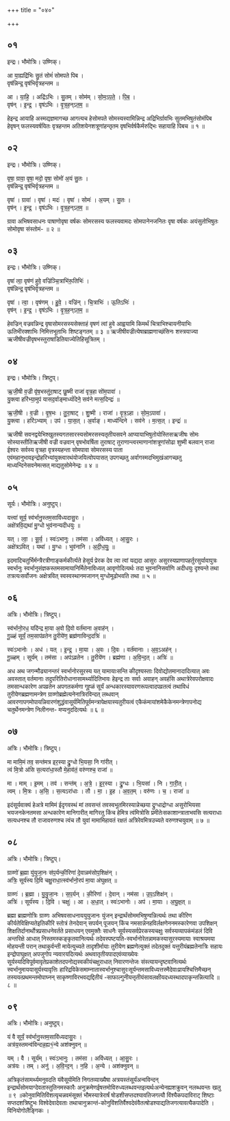 +++
title = "०४०"

+++


## ०१
इन्द्रः। भौमोत्रिः। उष्णिक्।

आ या॒ह्यद्रि॑भिः सु॒तं सोमं॑ सोमपते पिब ।  
वृष॑न्निन्द्र॒ वृष॑भिर्वृत्रहन्तम ॥

आ । या॒हि॒ । अद्रि॑ऽभिः । सु॒तम् । सोम॑म् । सो॒म॒ऽप॒ते॒ । पि॒ब॒ ।  
वृष॑न् । इ॒न्द्र॒ । वृष॑ऽभिः । वृ॒त्र॒ह॒न्ऽत॒म॒ ॥

हेइन्द्र आयाहि अस्मद्यज्ञमागच्छ आगत्यच हेसोमपते सोमस्यस्वामिन्निन्द्र अद्रिभिर्ग्रावभिः सुतमभिषुतंसोमंपिब हेवृषन् फलस्यवर्षयितः वृत्रहन्तम अतिशयेनशत्रूणांहन्तृतम वृषभिर्वर्षकैर्मरुद्भिः सहायाहि पिबच ॥ १ ॥

## ०२
इन्द्रः। भौमोत्रिः। उष्णिक्।

वृषा॒ ग्रावा॒ वृषा॒ मदो॒ वृषा॒ सोमो॑ अ॒यं सु॒तः ।  
वृष॑न्निन्द्र॒ वृष॑भिर्वृत्रहन्तम ॥

वृषा॑ । ग्रावा॑ । वृषा॑ । मदः॑ । वृषा॑ । सोमः॑ । अ॒यम् । सु॒तः ।  
वृष॑न् । इ॒न्द्र॒ । वृष॑ऽभिः । वृ॒त्र॒ह॒न्ऽत॒म॒ ॥

ग्रावा अभिषवसाधनः पाषाणोवृषा वर्षकः सोमरसस्य फलस्यवामदः सोमपानेनजनितः वृषा वर्षकः अयंसुतोभिषुतः सोमोवृषा संस्तोमं- ॥ २ ॥

## ०३
इन्द्रः। भौमोत्रिः। उष्णिक्।

वृषा॑ त्वा॒ वृष॑णं हुवे॒ वज्रि॑ञ्चि॒त्राभि॑रू॒तिभिः॑ ।  
वृष॑न्निन्द्र॒ वृष॑भिर्वृत्रहन्तम ॥

वृषा॑ । त्वा॒ । वृष॑णम् । हु॒वे॒ । वज्रि॑न् । चि॒त्राभिः॑ । ऊ॒तिऽभिः॑ ।  
वृष॑न् । इ॒न्द्र॒ । वृष॑ऽभिः । वृ॒त्र॒ह॒न्ऽत॒म॒ ॥

हेवज्रिन् वज्रवन्निन्द्र वृषासोमरसस्यसेक्ताहं वृषणं त्वां हुवे आह्वयामि किमर्थं चित्राभिश्चायनीयाभिः ऊतिभीरक्शाभिः निमित्तभूताभिः शिष्टङ्गतम् ॥ ३ ॥ ऋजीषीवज्रीत्येषाब्राह्मणाच्छंसिनः शस्त्रयाज्या ऋजीषीवज्रीवृषभस्तुराषाडितियाज्येतिहिसूत्रितम् ।

## ०४
इन्द्रः। भौमोत्रिः। त्रिष्टुप्।

ऋ॒जी॒षी व॒ज्री वृ॑ष॒भस्तु॑रा॒षाट् छु॒ष्मी राजा॑ वृत्र॒हा सो॑म॒पावा॑ ।  
यु॒क्त्वा हरि॑भ्या॒मुप॑ यासद॒र्वाङ्माध्यं॑दिने॒ सव॑ने मत्स॒दिन्द्रः॑ ॥

ऋ॒जी॒षी । व॒ज्री । वृ॒ष॒भः । तु॒रा॒षाट् । शु॒ष्मी । राजा॑ । वृ॒त्र॒ऽहा । सो॒म॒ऽपावा॑ ।  
यु॒क्त्वा । हरि॑ऽभ्याम् । उप॑ । या॒स॒त् । अ॒र्वाङ् । माध्य॑न्दिने । सव॑ने । म॒त्स॒त् । इन्द्रः॑ ॥

ऋजीषी सवनद्वयेभिश्खुतस्यगतसारस्यसोमरसस्यतृतीयसवने आप्यायाभिषुतोयोस्तिसऋजीषः सोमः सोस्यास्तीतिऋजीषी वज्री वज्रवान् वृषभोवर्षिता तुराषाट् तुराणान्त्वरमाणानांशत्रूणांसोढा शुष्मी बलवान् राजा ईश्वरः सर्वस्य वृत्रहा वृत्रस्यहन्ता सोमपावा सोमरसस्य पाता एवंमहानुभावइन्द्रोहरिभ्यांयुक्त्वारथंयोजयित्वोपयासत् उपगच्छतु अर्वागस्मदभिमुखंआगच्छतु माध्यन्दिनेसवनेमत्सत् माद्यतुसोमेनेन्द्रः ॥ ४ ॥

## ०५
सूर्यः। भौमोत्रिः। अनुष्टुप्।

यत्त्वा॑ सूर्य॒ स्व॑र्भानु॒स्तम॒सावि॑ध्यदासु॒रः ।  
अक्षे॑त्रवि॒द्यथा॑ मु॒ग्धो भुव॑नान्यदीधयुः ॥

यत् । त्वा॒ । सू॒र्य॒ । स्वः॑ऽभानुः । तम॑सा । अवि॑ध्यत् । आ॒सु॒रः ।  
अक्षे॑त्रऽवित् । यथा॑ । मु॒ग्धः । भुव॑नानि । अ॒दी॒ध॒युः॒ ॥

इदमादिचतुर्भिर्मन्त्रैरत्रीणाङ्कर्मकीर्त्यते हेसूर्य प्रेरक देव त्वा त्वां यद्यदा आसुरः असुरस्यप्राणापहर्तुरसुर्यावापुत्रः स्वर्भानुः स्वर्भानुसंज्ञकस्तमसामायानिर्मितेनाविध्यत् आवृणोदित्यर्थः तदा भुवनानिसर्वाणि अदीधयुः दृश्यन्ते तथा तत्रत्यःसर्वोजनः अक्षेत्रवित् स्वस्वस्थानमजानन् मुग्धोमूढोभवति तथा ॥ ५ ॥

## ०६
अत्रिः। भौमोत्रिः। त्रिष्टुप्।

स्व॑र्भानो॒रध॒ यदि॑न्द्र मा॒या अ॒वो दि॒वो वर्त॑माना अ॒वाह॑न् ।  
गू॒ळ्हं सूर्यं॒ तम॒साप॑व्रतेन तु॒रीये॑ण॒ ब्रह्म॑णाविन्द॒दत्रिः॑ ॥

स्वः॑ऽभानोः । अध॑ । यत् । इ॒न्द्र॒ । मा॒या । अ॒वः । दि॒वः । वर्त॑मानाः । अ॒व॒ऽअह॑न् ।  
गू॒ळ्हम् । सूर्य॑म् । तम॑सा । अप॑ऽव्रतेन । तु॒रीये॑ण । ब्रह्म॑णा । अ॒वि॒न्द॒त् । अत्रिः॑ ॥

अध अथ जगन्मौढ्यानन्तरं स्वर्भानोरसुरस्य यत् यामायाःसन्ति कीदृश्यस्ताः दिवोद्योतमानादादित्यात् अवः अवस्तात् वर्तमानाः तदुपरितिरोधानासामर्थ्यादितिभावः हेइन्द्र ताः सर्वाः अवाहन् अवहंसि अथात्रेरेवपरोक्षवादः तमसान्धकारेण अपव्रतेन अपगतकर्मणा गूह्ळं सूर्यं अन्धकारस्यावरणरूपत्वादपव्रतत्वं तथाविधं तुरीयेणब्रह्मणामन्त्रेण ग्राव्णोब्रह्मेत्यनेनात्रिरविन्दत् लब्धवान् आवरणापगमोपायन्निवारणंशुद्धंवासूर्यमितिपूर्वमन्त्रापेक्षयास्यतुरीयत्वं एकैकंमायांशमेकैकेनमन्त्रेणापनोद्य चतुर्थेनमन्त्रेण निलीनन्त- मप्यनुददित्यर्थः ॥ ६ ॥

## ०७
अत्रिः। भौमोत्रिः। त्रिष्टुप्।

मा मामि॒मं तव॒ सन्त॑मत्र इर॒स्या द्रु॒ग्धो भि॒यसा॒ नि गा॑रीत् ।  
त्वं मि॒त्रो अ॑सि स॒त्यरा॑धा॒स्तौ मे॒हाव॑तं॒ वरु॑णश्च॒ राजा॑ ॥

मा । माम् । इ॒मम् । तव॑ । सन्त॑म् । अ॒त्रे॒ । इ॒र॒स्या । द्रु॒ग्धः । भि॒यसा॑ । नि । गा॒री॒त् ।  
त्वम् । मि॒त्रः । अ॒सि॒ । स॒त्यऽरा॑धाः । तौ । मा॒ । इ॒ह । अ॒व॒त॒म् । वरु॑णः । च॒ । राजा॑ ॥

इदंसूर्यवाक्यं हेअत्रे मामिमं ईदृगवस्थं मां तवसन्तं तवस्वभूतमिरस्यान्नेच्छया द्रुग्धाद्रोग्धा असुरोभियसा भयजनकेनतमसा अन्धकारेण मानिगारीत् मागिरतु किंच हेमित्र त्वंमित्रोसि प्रमीतेःसकाशान्त्राताभवसि सत्यराधाः सत्यधनश्च तौ राजावरुणश्च त्वंच तौ युवां मामामिहावतं रक्षतं अत्रिरेवमित्रउच्यते वरुणश्चयुवाम् ॥ ७ ॥

## ०८
अत्रिः। भौमोत्रिः। त्रिष्टुप्।

ग्राव्णो॑ ब्र॒ह्मा यु॑युजा॒नः स॑प॒र्यन्की॒रिणा॑ दे॒वान्नम॑सोप॒शिक्ष॑न् ।  
अत्रिः॒ सूर्य॑स्य दि॒वि चक्षु॒राधा॒त्स्व॑र्भानो॒रप॑ मा॒या अ॑घुक्षत् ॥

ग्राव्णः॑ । ब्र॒ह्मा । यु॒यु॒जा॒नः । स॒प॒र्यन् । की॒रिणा॑ । दे॒वान् । नम॑सा । उ॒प॒ऽशिक्ष॑न् ।  
अत्रिः॑ । सूर्य॑स्य । दि॒वि । चक्षुः॑ । आ । अ॒धा॒त् । स्वः॑ऽभानोः । अप॑ । मा॒याः । अ॒घु॒क्ष॒त् ॥

ब्रह्मा ब्राह्मणोत्रिः ग्राव्णः अभिषवसाधनाययुयुजानः युंजन् इन्द्रार्थंसोममभिषुण्वन्नित्यर्थः तथा कीरिण कीर्यतेविक्षिप्यतेइतिकीरि स्तोत्रं तेनदेवान् सपर्यन् पूजयन् किंच नमसान्नेनहविर्लक्षणेननमस्कारेणवा उपशिक्षन् शिक्षतिर्दानार्थोत्रप्रसाधनेवर्तते प्रसाधयन् एवमुक्तैः साधनैः सूर्यस्यसर्वप्रेरकस्यचक्षुः सर्वस्यव्यापकंमंडलं दिवि अन्तरिक्षे आधात् निस्तमस्कङ्कृतवानित्यर्थः तदेवस्पष्टयति-स्वर्भानोरेतन्नामकस्यासुरस्यमायाः स्वाश्रयमया मोहयन्ती परान् तथाकुर्वन्ती मायेत्युच्यते तादृशीर्मायाः तुरीयेण ब्रह्मणेत्युक्तं तदेतदुक्तं यत्तुरीयंब्रह्मतेनात्रिः सहायः इन्द्रोपाघुक्षत् अपजुगोप न्यवारयदित्यर्थः अथवातृतीयपादएवंव्याख्येयः सूर्यस्यदिविपूर्वमावृतेप्रकाशेतदपनोद्यस्वकीयंचक्षुराधात् निवारणन्तेजः संस्त्यायन्दृष्टवानित्यर्थः स्वर्भानुमाययासूर्यस्यावृत्तिः हारिद्रविकेसमाम्नातास्वर्भानुश्चासुरःसूर्यन्तमसाविध्यत्तस्मैदेवाःप्रायश्चित्तिमैच्छन् तस्ययत्प्रथमन्तमोपाघ्नन् साकृष्णाविरभवद्यद्दितीयं -साफाल्गुनीयत्तृतीयंसावलक्षीयदध्यस्थादपाकृन्तन्नित्यादि ॥ ८ ॥

## ०९
अत्रिः। भौमोत्रिः। अनुष्टुप्।

यं वै सूर्यं॒ स्व॑र्भानु॒स्तम॒सावि॑ध्यदासु॒रः ।  
अत्र॑य॒स्तमन्व॑विन्दन्न॒ह्य१॒॑न्ये अश॑क्नुवन् ॥

यम् । वै । सूर्य॑म् । स्वः॑ऽभानुः । तम॑सा । अवि॑ध्यत् । आ॒सु॒रः ।  
अत्र॑यः । तम् । अनु॑ । अ॒वि॒न्द॒न् । न॒हि । अ॒न्ये । अश॑क्नुवन् ॥

अत्रिकृतंसामर्थ्यमनुवदति यंवैसूर्यमिति निगतव्याख्यैषा अत्रयस्तंसूर्यंअन्वविन्दन् इन्द्रार्थंसोमयाग्देवतास्तुतिनमस्कारैः अनुक्रमेणईषत्तमोविरुध्यलब्धवन्तइत्यर्थःअन्येनह्यशक्रुवन् नलब्धवन्तः खलु ॥ ९ ॥कोनुवामितिविंशत्यृचन्नवमंसूक्तं भौमस्यात्रेरार्षं षोडशीसप्तदश्यावतिजगत्यौ विंश्यैकपदाविराट् शिष्टाः सप्तदशत्रिष्टुभः विश्वेदेवादेवताः तथाचानुक्रान्तं-कोनुविंशतिर्वैश्वदेवंवैतत्षोडश्याद्यतिजगत्यावत्यैकपादेति । विनियोगोलैङ्गिकः ।